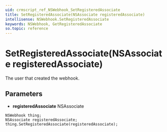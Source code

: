 ```yaml
---
uid: crmscript_ref_NSWebhook_SetRegisteredAssociate
title: SetRegisteredAssociate(NSAssociate registeredAssociate)
intellisense: NSWebhook.SetRegisteredAssociate
keywords: NSWebhook, GetRegisteredAssociate
so.topic: reference
---
```


# SetRegisteredAssociate(NSAssociate registeredAssociate)

The user that created the webhook.

## Parameters

* **registeredAssociate** NSAssociate

```crmscript
NSWebhook thing;
NSAssociate registeredAssociate;
thing.SetRegisteredAssociate(registeredAssociate);
```

